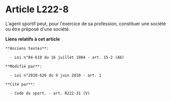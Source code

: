 # Article L222-8

L'agent sportif peut, pour l'exercice de sa profession, constituer une société ou être préposé d'une société.

**Liens relatifs à cet article**

	**Anciens textes**:

	  - Loi n°84-610 du 16 juillet 1984 - art. 15-2 (Ab)

	**Modifié par**:

	  - Loi n°2010-626 du 9 juin 2010 - art. 1

	**Cité par**:

	  - Code du sport. - art. R222-31 (V)
